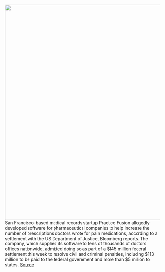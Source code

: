 <img src='https://cdn.vox-cdn.com/thumbor/60FhFBbHEQvjbuL0u6og9u4vqpo=/0x0:4211x2807/1200x800/filters:focal(1770x1068:2442x1740)/cdn.vox-cdn.com/uploads/chorus_image/image/66228043/1169089775.jpg.0.jpg' width='700px' /><br/>
San Francisco-based medical records startup Practice Fusion allegedly developed software for pharmaceutical companies to help increase the number of prescriptions doctors wrote for pain medications, according to a settlement with the US Department of Justice, Bloomberg reports. The company, which supplied its software to tens of thousands of doctors offices nationwide, admitted doing so as part of a $145 million federal settlement this week to resolve civil and criminal penalties, including $113 million to be paid to the federal government and more than $5 million to states.
<a href='https://www.theverge.com/2020/1/31/21115692/opioids-software-practice-fusion-justice-painkillers-charges-medical-records'> Source <a/>